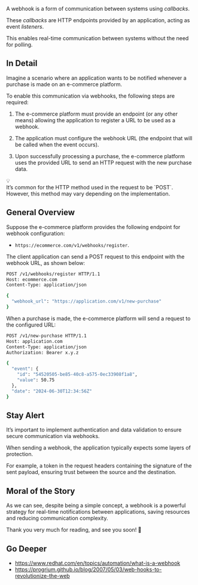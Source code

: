 A webhook is a form of communication between systems using *callbacks*.

These *callbacks* are HTTP endpoints provided by an application, acting as event *listeners*.

This enables real-time communication between systems without the need for polling.

## In Detail

Imagine a scenario where an application wants to be notified whenever a purchase is made on an e-commerce platform.

To enable this communication via webhooks, the following steps are required:

1. The e-commerce platform must provide an endpoint (or any other means) allowing the application to register a URL to be used as a webhook.

2. The application must configure the webhook URL (the endpoint that will be called when the event occurs).

3. Upon successfully processing a purchase, the e-commerce platform uses the provided URL to send an HTTP request with the new purchase data.

<aside class="callout">
  <div class="icon">💡</div>
  <div class="content">
    It’s common for the HTTP method used in the request to be `POST`. However, this method may vary depending on the implementation.
  </div>
</aside>

## General Overview

Suppose the e-commerce platform provides the following endpoint for webhook configuration:

- `https://ecommerce.com/v1/webhooks/register`.

The client application can send a POST request to this endpoint with the webhook URL, as shown below:

```bash
POST /v1/webhooks/register HTTP/1.1
Host: ecommerce.com
Content-Type: application/json

{
  "webhook_url": "https://application.com/v1/new-purchase"
}
```

When a purchase is made, the e-commerce platform will send a request to the configured URL:

```bash
POST /v1/new-purchase HTTP/1.1
Host: application.com
Content-Type: application/json
Authorization: Bearer x.y.z

{
  "event": {
    "id": "54520505-be85-40c8-a575-0ec33908f1a8",
    "value": 50.75
  },
  "date": "2024-06-30T12:34:56Z"
}
```

## Stay Alert

It’s important to implement authentication and data validation to ensure secure communication via webhooks.

When sending a webhook, the application typically expects some layers of protection.

For example, a token in the request headers containing the signature of the sent payload, ensuring trust between the source and the destination.

## Moral of the Story

As we can see, despite being a simple concept, a webhook is a powerful strategy for real-time notifications between applications, saving resources and reducing communication complexity.

Thank you very much for reading, and see you soon! 👋

## Go Deeper

- <https://www.redhat.com/en/topics/automation/what-is-a-webhook>
- <https://progrium.github.io/blog/2007/05/03/web-hooks-to-revolutionize-the-web>